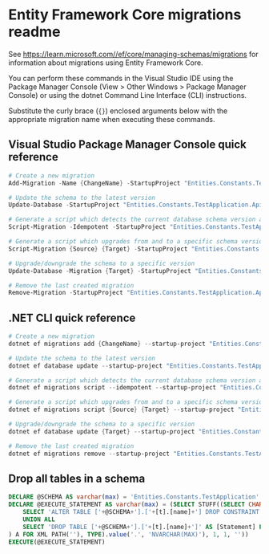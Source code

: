 # Entity Framework Core migrations readme

See <https://learn.microsoft.com//ef/core/managing-schemas/migrations> for information about migrations using Entity Framework Core.

You can perform these commands in the Visual Studio IDE using the Package Manager Console (View > Other Windows > Package Manager Console) or using the dotnet Command Line Interface (CLI) instructions.

Substitute the curly brace (`{}`) enclosed arguments below with the appropriate migration name when executing these commands.

## Visual Studio Package Manager Console quick reference

```powershell
# Create a new migration
Add-Migration -Name {ChangeName} -StartupProject "Entities.Constants.TestApplication.Api" -Project "Entities.Constants.TestApplication.Infrastructure"

# Update the schema to the latest version
Update-Database -StartupProject "Entities.Constants.TestApplication.Api" -Project "Entities.Constants.TestApplication.Infrastructure"

# Generate a script which detects the current database schema version and updates it to the latest
Script-Migration -Idempotent -StartupProject "Entities.Constants.TestApplication.Api" -Project "Entities.Constants.TestApplication.Infrastructure"

# Generate a script which upgrades from and to a specific schema version
Script-Migration {Source} {Target} -StartupProject "Entities.Constants.TestApplication.Api" -Project "Entities.Constants.TestApplication.Infrastructure"

# Upgrade/downgrade the schema to a specific version
Update-Database -Migration {Target} -StartupProject "Entities.Constants.TestApplication.Api" -Project "Entities.Constants.TestApplication.Infrastructure"

# Remove the last created migration
Remove-Migration -StartupProject "Entities.Constants.TestApplication.Api" -Project "Entities.Constants.TestApplication.Infrastructure"
```

## .NET CLI quick reference

```powershell
# Create a new migration
dotnet ef migrations add {ChangeName} --startup-project "Entities.Constants.TestApplication.Api" --project "Entities.Constants.TestApplication.Infrastructure"

# Update the schema to the latest version
dotnet ef database update --startup-project "Entities.Constants.TestApplication.Api" --project "Entities.Constants.TestApplication.Infrastructure"

# Generate a script which detects the current database schema version and updates it to the latest
dotnet ef migrations script --idempotent --startup-project "Entities.Constants.TestApplication.Api" --project "Entities.Constants.TestApplication.Infrastructure"

# Generate a script which upgrades from and to a specific schema version
dotnet ef migrations script {Source} {Target} --startup-project "Entities.Constants.TestApplication.Api" --project "Entities.Constants.TestApplication.Infrastructure"

# Upgrade/downgrade the schema to a specific version
dotnet ef database update {Target} --startup-project "Entities.Constants.TestApplication.Api" --project "Entities.Constants.TestApplication.Infrastructure"

# Remove the last created migration
dotnet ef migrations remove --startup-project "Entities.Constants.TestApplication.Api" --project "Entities.Constants.TestApplication.Infrastructure"
```

## Drop all tables in a schema

```sql
DECLARE @SCHEMA AS varchar(max) = 'Entities.Constants.TestApplication'
DECLARE @EXECUTE_STATEMENT AS varchar(max) = (SELECT STUFF((SELECT CHAR(13) + CHAR(10) + [Statement] FROM (
    SELECT 'ALTER TABLE ['+@SCHEMA+'].['+[t].[name]+'] DROP CONSTRAINT ['+[fk].[name]+']' AS [Statement] FROM [sys].[foreign_keys] AS [fk] INNER JOIN [sys].[tables] AS [t] ON [t].[object_id] = [fk].[parent_object_id] INNER JOIN [sys].[schemas] AS [s] ON [s].[schema_id] = [t].[schema_id] WHERE [s].[name] = @SCHEMA
    UNION ALL
    SELECT 'DROP TABLE ['+@SCHEMA+'].['+[t].[name]+']' AS [Statement] FROM [sys].[tables] AS [t] INNER JOIN [sys].[schemas] AS [s] ON [s].[schema_id] = [t].[schema_id] WHERE [s].[name] = @SCHEMA
) A FOR XML PATH(''), TYPE).value('.', 'NVARCHAR(MAX)'), 1, 1, ''))
EXECUTE(@EXECUTE_STATEMENT)
```
